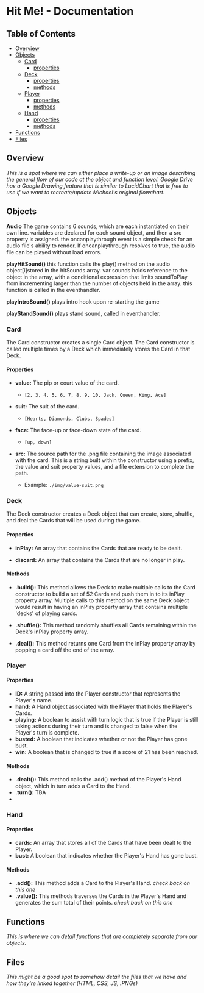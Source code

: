 <a id="top"></a>
# Hit Me! - Documentation

## Table of Contents
- [Overview](#overview)
- [Objects](#objects)
    - [Card](#card)
        - [properties](#card-properties)
    - [Deck](#deck)
        - [properties](#deck-properties)
        - [methods](#deck-methods)
    - [Player](#player)
        - [properties](#player-properties)
        - [methods](#player-methods)
    - [Hand](#hand)
        - [properties](#hand-properties)
        - [methods](#hand-methods)
- [Functions](#functions)
- [Files](#files)

<a id="overview"></a>
## Overview
*This is a spot where we can either place a write-up or an image describing the general flow of our code at the object and function level. Google Drive has a Google Drawing feature that is similar to LucidChart that is free to use if we want to recreate/update Michael's original flowchart.*

<a id="objects"></a>
## Objects

**Audio** The game contains 6 sounds, which are each instantiated on their own line. variables are declared for each sound object, and then a src property is assigned. the oncanplaythrough event is a simple check for an audio file's ability to render. If oncanplaythrough resolves to true, the audio file can be played without load errors. 

**playHitSound()** this function calls the play() method on the audio object[i]stored in the hitSounds array. var sounds holds reference to the object in the array, with a conditional expression that limits soundToPlay from incrementing larger than the number of objects held in the array. this function is called in the eventhandler.

**playIntroSound()** plays intro hook upon re-starting the game

**playStandSound()** plays stand sound, called in eventhandler.



<a id="card"></a>
### **Card**
The Card constructor creates a single Card object. The Card constructor is called multiple times by a Deck which immediately stores the Card in that Deck.

<a id="card-properties"></a>
#### Properties
- **value:** The pip or court value of the card. 
    - ```[2, 3, 4, 5, 6, 7, 8, 9, 10, Jack, Queen, King, Ace]```

- **suit:** The suit of the card. 
    - ```[Hearts, Diamonds, Clubs, Spades]```

- **face:** The face-up or face-down state of the card. 
    - ```[up, down]```

- **src:** The source path for the .png file containing the image associated with the card. This is a string built within the constructor using a prefix, the value and suit property values, and a file extension to complete the path.
    - Example: ```./img/value-suit.png```

<a id="deck"></a>
### **Deck**
The Deck constructor creates a Deck object that can create, store, shuffle, and deal the Cards that will be used during the game.

<a id="deck-properties"></a>
#### Properties
- **inPlay:** An array that contains the Cards that are ready to be dealt.

- **discard:** An array that contains the Cards that are no longer in play.

<a id="deck-methods"></a>
#### Methods
- **.build():** This method allows the Deck to make multiple calls to the Card constructor to build a set of 52 Cards and push them in to its inPlay property array. Multiple calls to this method on the same Deck object would result in having an inPlay property array that contains multiple 'decks' of playing cards.

- **.shuffle():** This method randomly shuffles all Cards remaining within the Deck's inPlay property array.

- **.deal():** This method returns one Card from the inPlay property array by popping a card off the end of the array. 



<a id="player"></a>
### Player

<a id="player-properties"></a>
#### Properties
- **ID:** A string passed into the Player constructor that represents the Player's name.
- **hand:** A Hand object associated with the Player that holds the Player's Cards.
- **playing:** A boolean to assist with turn logic that is true if the Player is still taking actions during their turn and is changed to false when the Player's turn is complete.
- **busted:** A boolean that indicates whether or not the Player has gone bust. 
- **win:** A boolean that is changed to true if a score of 21 has been reached.

<a id="player-methods"></a>
#### Methods
- **.dealt():** This method calls the .add() method of the Player's Hand object, which in turn adds a Card to the Hand.
- **.turn():** TBA
-

<a id="hand"></a>
### Hand

<a id="hand-properties"></a>
#### Properties
- **cards:** An array that stores all of the Cards that have been dealt to the Player.
- **bust:** A boolean that indicates whether the Player's Hand has gone bust.

<a id="hand-methods"></a>
#### Methods
- **.add():** This method adds a Card to the Player's Hand.
*check back on this one*
- **.value():** This methods traverses the Cards in the Player's Hand and generates the sum total of their points. 
*check back on this one*

<a id="functions"></a>
## Functions
*This is where we can detail functions that are completely separate from our objects.*


<a id="files"></a>
## Files
*This might be a good spot to somehow detail the files that we have and how they're linked together (HTML, CSS, JS, .PNGs)*